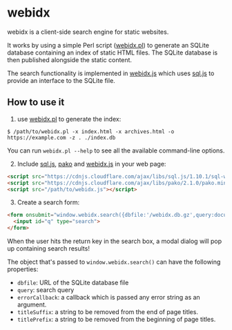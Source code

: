 # webidx

webidx is a client-side search engine for static websites.

It works by using a simple Perl script ([webidx.pl](webidx.pl)) to generate an SQLite database containing an index of static HTML files. The SQLite database is then published alongside the static content.

The search functionality is implemented in [webidx.js](webidx.js) which uses [sql.js](https://github.com/sql-js/sql.js) to provide an interface to the SQLite file.

## How to use it

1. use [webidx.pl](webidx.pl) to generate the index:

```
$ /path/to/webidx.pl -x index.html -x archives.html -o https://example.com -z . ./index.db
```

You can run `webidx.pl --help` to see all the available command-line options.

2. Include [sql.js](https://cdnjs.com/libraries/sql.js), [pako](https://cdnjs.com/libraries/pako) and [webidx.js](webidx.js) in your web page:

```html
<script src="https://cdnjs.cloudflare.com/ajax/libs/sql.js/1.10.1/sql-wasm.js"></script>
<script src="https://cdnjs.cloudflare.com/ajax/libs/pako/2.1.0/pako.min.js"></script>
<script src="/path/to/webidx.js"></script>
```

3. Create a search form:

```html
<form onsubmit="window.webidx.search({dbfile:'/webidx.db.gz',query:document.getElementById('q').value});return false;">
  <input id="q" type="search">
</form>
```

When the user hits the return key in the search box, a modal dialog will pop up containing search results!

The object that's passed to `window.webidx.search()` can have the following properties:

* `dbfile`: URL of the SQLite database file
* `query`: search query
* `errorCallback`: a callback which is passed any error string as an argument.
* `titleSuffix`: a string to be removed from the end of page titles.
* `titlePrefix`: a string to be removed from the beginning of page titles.
